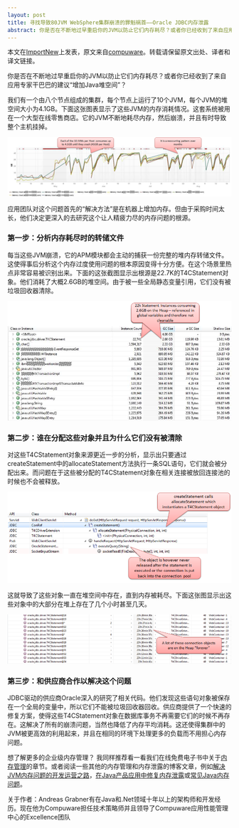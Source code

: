 ```yaml
---
layout: post
title: 寻找导致80JVM WebSphere集群崩溃的罪魁祸首——Oracle JDBC内存泄露
abstract: 你是否在不断地过早重启你的JVM以防止它们内存耗尽？或者你已经收到了来自应用专家干巴巴的建议“增加Java堆空间”？ 本文介绍了一个由八个节点组成的集群（每个节点上运行了10个JVM，每个JVM的堆空间大小为4.1GB）的崩溃原因——Oracle JDBC内存泄露
---
```

<div class="message">
本文在<a href="http://www.importnew.com/10007.html">ImportNew</a>上发表，原文来自<a href="http://apmblog.compuware.com/2014/01/07/hunting-a-oracle-jdbc-memory-leak-crashing-an-80jvm-websphere-cluster/">compuware</a>。转载请保留原文出处、译者和译文链接。
</div>


你是否在不断地过早重启你的JVM以防止它们内存耗尽？或者你已经收到了来自应用专家干巴巴的建议“增加Java堆空间”？

我们有一个由八个节点组成的集群，每个节点上运行了10个JVM，每个JVM的堆空间大小为4.1GB。下面这张图表显示了这些JVM的内存消耗情况。这套系统被用在一个大型在线零售商店。它的JVM不断地耗尽内存，然后崩溃，并且有时导致整个主机挂掉。

![placeholder](/public/images/MemoryLeakOverMonths.png "从5月份开始所有的JVM显示出相同的内存消耗模式：用光了所有的4.1GB的堆空间直到崩溃。类似的模式有时甚至导致整个主机挂掉。")

应用团队对这个问题首先的“解决方法”是在机器上增加内存。但由于采购时间太长，他们决定更深入的去研究这个让人精疲力尽的内存问题的根源。

### 第一步：分析内存耗尽时的转储文件

每当这些JVM崩溃，它的APM模块都会主动的捕获一份完整的堆内存转储文件。这使得事后分析这个内存过度使用问题的根本原因变得十分方便。在这个场景里热点非常容易被识别出来。下面的这张截图显示出根源是22.7K的T4CStatement对象。他们消耗了大概2.6GB的堆空间。由于被一些全局静态变量引用，它们没有被垃圾回收器清除。

![placeholder](/public/images/MemoryDumpDetails.png "主要原因是数目不断增长的T4CStatement对象，它们消耗了2.6GB内存。由于仍然被引用，它们无法被垃圾回收器清除。")

### 第二步：谁在分配这些对象并且为什么它们没有被清除

对这些T4CStatement对象来源更近一步的分析，显示出只要通过createStatement中的allocateStatement方法执行一条SQL语句，它们就会被分配出来。而问题在于这些被分配的T4CStatement对象在相关连接被放回连接池的时候也不会被释放。

![placeholder](/public/images/AllocationInPurePath.png "每次新的语句执行时都会创建T4CStatement对象。问题在于这些对象在不需要之后从不会被清除。")

这就导致了这些对象一直在堆空间中存在，直到内存被耗尽。下面这张图显示出这些对象中的大部分在堆上存在了几个小时甚至几天。

![placeholder](/public/images/LongLivingObjectsOnHeap.png "堆的转储显示出这些对象在堆上存在了多少时间——验证了垃圾回收器从来不会清除它们。")

### 第三步：和供应商合作以解决这个问题

JDBC驱动的供应商Oracle深入的研究了相关代码。他们发现这些语句对象被保存在一个全局的变量中，所以它们不能被垃圾回收器回收。供应商提供了一个快速的修复方案，使得这些T4CStatement对象在数据库事务不再需要它们的时候不再存在。这解决了所有的崩溃问题，当然也降低了内存平均消耗。这还使得集群中的JVM被更高效的利用起来，并且在相同的环境下处理更多的负载而不用担心内存问题。

想了解更多的企业级内存管理？
我同样推荐看一看我们在线免费电子书中关于[内存管理](http://javabook.compuware.com/content/memory/how-garbage-collection-works.aspx)的章节。或者阅读一些其他的内存管理和内存泄露的博客文章，例如[解决JVM内存问题的开发运营之路](http://apmblog.compuware.com/2013/08/01/the-devops-way-to-solving-jvm-memory-issues/)，[在Java产品应用中修复内存泄露](http://apmblog.compuware.com/2013/05/07/fix-memory-leaks-in-java-production-applications/)或[常见Java内存问题](http://apmblog.compuware.com/2011/12/15/the-top-java-memory-problems-part-2/)。

<div class="message">
关于作者：Andreas Grabner有在Java和.Net领域十年以上的架构师和开发经历。现在他为Compuware担任技术策略师并且领导了Compuware应用性能管理中心的Excellence团队
</div>
